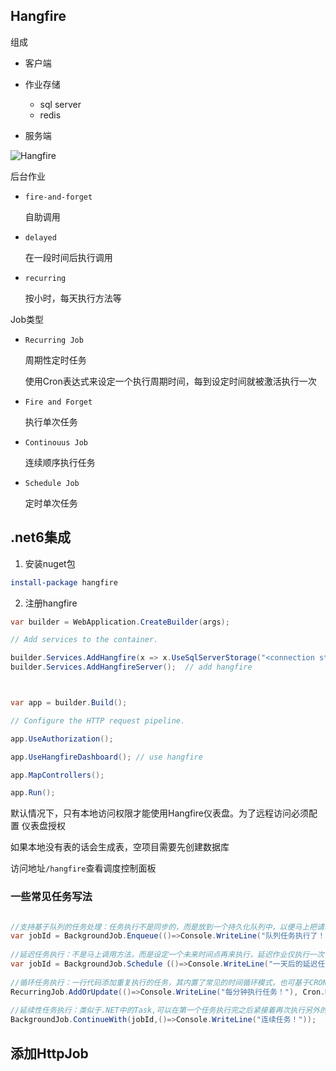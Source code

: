 ## Hangfire

组成

* 客户端

* 作业存储

    * sql server
    * redis

* 服务端

![Hangfire](https://static.bookstack.cn/projects/Hangfire-zh-official/153a9d5156afd2e9.png)


后台作业

* ```fire-and-forget```
    
    自助调用

* ```delayed```

    在一段时间后执行调用

*  ```recurring```

    按小时，每天执行方法等


Job类型

* ```Recurring Job```

    周期性定时任务

    使用Cron表达式来设定一个执行周期时间，每到设定时间就被激活执行一次

* ```Fire and Forget```

    执行单次任务

* ```Continouus Job```

    连续顺序执行任务


* ```Schedule Job```

    定时单次任务

## .net6集成

1. 安装nuget包

```powershell
install-package hangfire
```


2. 注册hangfire

```c#
var builder = WebApplication.CreateBuilder(args);

// Add services to the container.

builder.Services.AddHangfire(x => x.UseSqlServerStorage("<connection string>"));
builder.Services.AddHangfireServer();  // add hangfire



var app = builder.Build();

// Configure the HTTP request pipeline.

app.UseAuthorization();

app.UseHangfireDashboard(); // use hangfire

app.MapControllers();

app.Run();
```

默认情况下，只有本地访问权限才能使用Hangfire仪表盘。为了远程访问必须配置 仪表盘授权 

如果本地没有表的话会生成表，空项目需要先创建数据库

访问地址```/hangfire```查看调度控制面板


### 一些常见任务写法

```c#

//支持基于队列的任务处理：任务执行不是同步的，而是放到一个持久化队列中，以便马上把请求控制权返回给调用者。
var jobId = BackgroundJob.Enqueue(()=>Console.WriteLine("队列任务执行了！"));
 
//延迟任务执行：不是马上调用方法，而是设定一个未来时间点再来执行，延迟作业仅执行一次
var jobId = BackgroundJob.Schedule（()=>Console.WriteLine("一天后的延迟任务执行了！"),TimeSpan .FromDays(1));//一天后执行该任务
 
//循环任务执行：一行代码添加重复执行的任务，其内置了常见的时间循环模式，也可基于CRON表达式来设定复杂的模式。【用的比较的多】
RecurringJob.AddOrUpdate(()=>Console.WriteLine("每分钟执行任务！"), Cron.Minutely); //注意最小单位是分钟
 
//延续性任务执行：类似于.NET中的Task,可以在第一个任务执行完之后紧接着再次执行另外的任务
BackgroundJob.ContinueWith(jobId,()=>Console.WriteLine("连续任务！"));
```

<!-- TODO -->
<!-- https://www.cnblogs.com/for-easy-fast/p/14512594.html -->

## 添加HttpJob

<!-- https://github.com/yuzd/Hangfire.HttpJob -->

<!-- https://www.bookstack.cn/read/Hangfire-zh-official/README.md -->